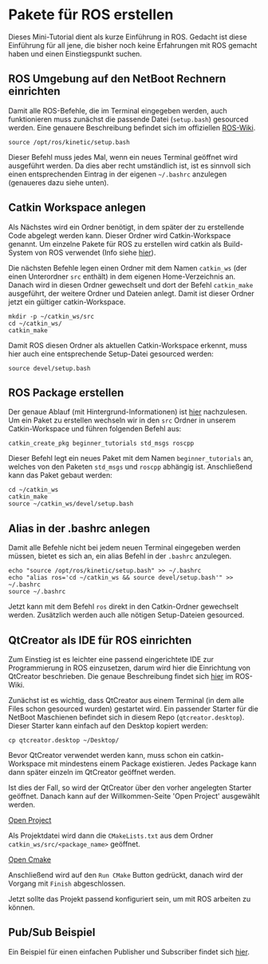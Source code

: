 Pakete für ROS erstellen
========================

Dieses Mini-Tutorial dient als kurze Einführung in ROS.
Gedacht ist diese Einführung für all jene, die bisher noch keine Erfahrungen mit ROS gemacht haben und einen Einstiegspunkt suchen.

## ROS Umgebung auf den NetBoot Rechnern einrichten ##

Damit alle ROS-Befehle, die im Terminal eingegeben werden, auch funktionieren muss zunächst die passende Datei (`setup.bash`) gesourced werden.
Eine genauere Beschreibung befindet sich im offiziellen [ROS-Wiki](http://wiki.ros.org/ROS/Tutorials/InstallingandConfiguringROSEnvironment). 

``` shell
source /opt/ros/kinetic/setup.bash
```

Dieser Befehl muss jedes Mal, wenn ein neues Terminal geöffnet wird ausgeführt werden.
Da dies aber recht umständlich ist, ist es sinnvoll sich einen entsprechenden Eintrag in der eigenen `~/.bashrc` anzulegen (genaueres dazu siehe unten).

## Catkin Workspace anlegen ##

Als Nächstes wird ein Ordner benötigt, in dem später der zu erstellende Code abgelegt werden kann.
Dieser Ordner wird Catkin-Workspace genannt.
Um einzelne Pakete für ROS zu erstellen wird catkin als Build-System von ROS verwendet (Info siehe [hier](http://wiki.ros.org/catkin/conceptual_overview)).

Die nächsten Befehle legen einen Ordner mit dem Namen `catkin_ws` (der einen Unterordner `src` enthält) in dem eigenen Home-Verzeichnis an.
Danach wird in diesen Ordner gewechselt und dort der Befehl `catkin_make` ausgeführt, der weitere Ordner und Dateien anlegt.
Damit ist dieser Ordner jetzt ein gültiger catkin-Workspace.

``` shell
mkdir -p ~/catkin_ws/src
cd ~/catkin_ws/
catkin_make
```

Damit ROS diesen Ordner als aktuellen Catkin-Workspace erkennt, muss hier auch eine entsprechende Setup-Datei gesourced werden:

``` shell
source devel/setup.bash
```


## ROS Package erstellen ##

Der genaue Ablauf (mit Hintergrund-Informationen) ist [hier](http://wiki.ros.org/ROS/Tutorials/CreatingPackage) nachzulesen.
Um ein Paket zu erstellen wechseln wir in den `src` Ordner in unserem Catkin-Workspace und führen folgenden Befehl aus:

``` shell
catkin_create_pkg beginner_tutorials std_msgs roscpp
```

Dieser Befehl legt ein neues Paket mit dem Namen `beginner_tutorials` an, welches von den Paketen `std_msgs` und `roscpp` abhängig ist.
Anschließend kann das Paket gebaut werden:

``` shell
cd ~/catkin_ws
catkin_make
source ~/catkin_ws/devel/setup.bash
```

## Alias in der .bashrc anlegen ##

Damit alle Befehle nicht bei jedem neuen Terminal eingegeben werden müssen, bietet es sich an, ein alias Befehl in der `.bashrc` anzulegen.

``` shell
echo "source /opt/ros/kinetic/setup.bash" >> ~/.bashrc
echo "alias ros='cd ~/catkin_ws && source devel/setup.bash'" >> ~/.bashrc
source ~/.bashrc
```

Jetzt kann mit dem Befehl `ros` direkt in den Catkin-Ordner gewechselt werden.
Zusätzlich werden auch alle nötigen Setup-Dateien gesourced.

## QtCreator als IDE für ROS einrichten ##

Zum Einstieg ist es leichter eine passend eingerichtete IDE zur Programmierung in ROS einzusetzen, darum wird hier die Einrichtung von QtCreator beschrieben.
Die genaue Beschreibung findet sich [hier](https://wiki.ros.org/IDEs#QtCreator) im ROS-Wiki.

Zunächst ist es wichtig, dass QtCreator aus einem Terminal (in dem alle Files schon gesourced wurden) gestartet wird.
Ein passender Starter für die NetBoot Maschienen befindet sich in diesem Repo (`qtcreator.desktop`).
Dieser Starter kann einfach auf den Desktop kopiert werden:

```shell
cp qtcreator.desktop ~/Desktop/
```

Bevor QtCreator verwendet werden kann, muss schon ein catkin-Workspace mit mindestens einem Package existieren.
Jedes Package kann dann später einzeln im QtCreator geöffnet werden.

Ist dies der Fall, so wird der QtCreator über den vorher angelegten Starter geöffnet.
Danach kann auf der Willkommen-Seite 'Open Project' ausgewählt werden.

[Open Project](./images/qt_open.png "Qt Projekt öffnen")

Als Projektdatei wird dann die `CMakeLists.txt` aus dem Ordner `catkin_ws/src/<package_name>` geöffnet.

[Open Cmake](./images/qt_openProject.png "CMakeLists öffnen")

Anschließend wird auf den `Run CMake` Button gedrückt, danach wird der Vorgang mit `Finish` abgeschlossen.

Jetzt sollte das Projekt passend konfiguriert sein, um mit ROS arbeiten zu können.

## Pub/Sub Beispiel ##

Ein Beispiel für einen einfachen Publisher und Subscriber findet sich [hier](http://wiki.ros.org/ROS/Tutorials/WritingPublisherSubscriber%28c%2B%2B%29).
